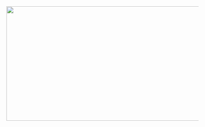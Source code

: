 <a href="https://github.com/devxb/gitanimals">
<img
  src="https://render.gitanimals.org/farms/pahaeint"
  width="600"
  height="300"
/>
</a>
